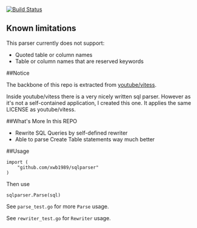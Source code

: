 [![Build Status](https://travis-ci.org/xwb1989/sqlparser.svg?branch=master)](https://travis-ci.org/xwb1989/sqlparser)

## Known limitations
This parser currently does not support:
- Quoted table or column names
- Table or column names that are reserved keywords

##Notice

The backbone of this repo is extracted from [youtube/vitess](https://github.com/youtube/vitess).

Inside youtube/vitess there is a very nicely written sql parser. However as it's not a self-contained application, I created this one. 
It applies the same LICENSE as youtube/vitess.

##What's More In this REPO

* Rewrite SQL Queries by self-defined rewriter
* Able to parse Create Table statements way much better

##Usage

    import (
        "github.com/xwb1989/sqlparser"
    )

Then use
    
    sqlparser.Parse(sql)

See `parse_test.go` for more `Parse` usage.

See `rewriter_test.go` for `Rewriter` usage.
